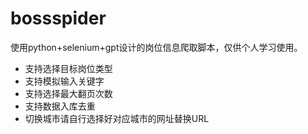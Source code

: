 # bossspider
使用python+selenium+gpt设计的岗位信息爬取脚本，仅供个人学习使用。

- 支持选择目标岗位类型
- 支持模拟输入关键字
- 支持选择最大翻页次数
- 支持数据入库去重
- 切换城市请自行选择好对应城市的网址替换URL